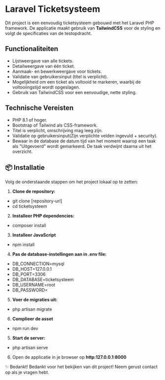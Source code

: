 # Laravel Ticketsysteem

Dit project is een eenvoudig ticketsysteem gebouwd met het Laravel PHP framework. De applicatie maakt gebruik van **TailwindCSS** voor de styling en volgt de specificaties van de testopdracht.

## Functionaliteiten
- Lijstweergave van alle tickets.
- Detailweergave van één ticket.
- Aanmaak- en bewerkweergave voor tickets.
- Validatie van gebruikersinput (titel is verplicht).
- Mogelijkheid om een ticket als voltooid te markeren, waarbij de voltooiingstijd wordt opgeslagen.
- Gebruik van TailwindCSS voor een eenvoudige, nette styling.

## Technische Vereisten
- PHP 8.1 of hoger.
- Bootstrap of Tailwind als CSS-framework.
- Titel is verplicht, omschrijving mag leeg zijn.
- Validatie op gebruikersinput(Zijn verplichte velden ingevuld + security).
- Bewaar in de database de datum tijd van het moment waarop een taak als "Uitgevoerd" wordt gemarkeerd. De taak verdwijnt daarna uit het overzicht.

## 📦 Installatie
Volg de onderstaande stappen om het project lokaal op te zetten:

1. **Clone de repository:**
- git clone [repository-url]
- cd ticketsysteem

2. **Installeer PHP dependencies:**
-  composer install

3. **Installeer JavaScript**
-  npm install

4. **Pas de database-instellingen aan in .env file:**
- DB_CONNECTION=mysql
- DB_HOST=127.0.0.1
- DB_PORT=3306
- DB_DATABASE=ticketsysteem
- DB_USERNAME=root
- DB_PASSWORD=

5. **Voer de migraties uit:**
- php artisan migrate

6. **Complieer de asset**
- npm run dev

5. **Start de server:**
- php artisan serve

6. Open de applicatie in je browser op **http:127.0.0.1:8000**

✨ Bedankt!
Bedankt voor het bekijken van dit project! Neem gerust contact op als je vragen hebt.
